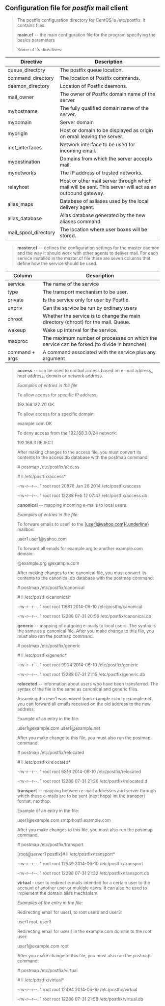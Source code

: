 Configuration file for ***postfix*** mail client
------------------------------------------------

> The postfix configuration directory for CentOS is /etc/postfix. It
> contains files:
>
> **main.cf** -- the main configuration file for the program specifying
> the basics parameters
>
> Some of its directives:


 | **Directive**   |         **Description**|
 | ------------------------| ---------------------------------------------------------------------------------------------------------|
  |queue\_directory | The postfix queue location.
  command\_directory|       The location of Postfix commands.
  daemon\_directory |       Location of Postfix daemons.
  mail\_owner       |       The owner of Postfix domain name of the server
  myhostname        |       The fully qualified domain name of the server.
  mydomain          |       Server domain
  myorigin          |       Host or domain to be displayed as origin on email leaving the server.
  inet\_interfaces  |       Network interface to be used for incoming email.
  mydestination     |       Domains from which the server accepts mail.
  mynetworks        |       The IP address of trusted networks.
  relayhost         |       Host or other mail server through which mail will be sent. This server will act as an outbound gateway.
  alias\_maps       |       Database of asliases used by the local delivery agent.
  alias\_database   |       Alias database generated by the new aliases command.
  mail\_spool\_directory |  The location where user boxes will be stored.

> **master.cf** -- defines the configuration settings for the master
> daemon and the way it should work with other agents to deliver mail.
> For each service installed in the master.cf file there are seven
> columns that define how the service should be used.

  |Column      |     Description
  |---------------- | --------------------------------------------------------------------------------------------
  |service      |    The name of the service
  |type         |    The transport mechanism to be user.
  |private      |    Is the service only for user by Postfix.
  |unpriv       |    Can the service be run by ordinary users
  |chroot       |    Whether the service is to change the main directory (chroot) for the mail. Queue.
  |wakeup       |    Wake up interval for the service.
  |maxproc      |    The maximum number of processes on which the service can be forked (to divide in branches)
  |command + args|   A command associated with the service plus any argument

> **access** -- can be used to control access based on e-mail address,
> host address, domain or network address.
>
> *Examples of entries in the file*
>
> To allow access for specific IP address:
>
> 192.168.122.20 OK
>
> To allow access for a specific domain:
>
> example.com OK
>
> To deny access from the 192.168.3.0/24 network:
>
> 192.168.3 REJECT
>
> After making changes to the access file, you must convert its contents
> to the access.db database with the postmap command:
>
> \# postmap /etc/postfix/access
>
> \# ll /etc/postfix/access\*
>
> -rw-r\--r\--. 1 root root 20876 Jan 26 2014 /etc/postfix/access
>
> -rw-r\--r\--. 1 root root 12288 Feb 12 07:47 /etc/postfix/access.db
>
> **canonical** -- mapping incoming e-mails to local users.
>
> *Examples of entries in the file:*
>
> To forware emails to user1 to the
> [[user1\@yahoo.com]{.underline}](mailto:user1@yahoo.com) mailbox:
>
> user1 user1\@yahoo.com
>
> To forward all emails for example.org to another example.com domain:
>
> \@example.org \@example.com
>
> After making changes to the canonical file, you must convert its
> contents to the canonical.db database with the postmap command:
>
> \# postmap /etc/postfix/canonical
>
> \# ll /etc/postfix/canonical\*
>
> -rw-r\--r\--. 1 root root 11681 2014-06-10 /etc/postfix/canonical
>
> -rw-r\--r\--. 1 root root 12288 07-31 20:56 /etc/postfix/canonical.db
>
> **generic** -- mapping of outgoing e-mails to local users. The syntax
> is the same as a canonical file. After you make change to this file,
> you must also run the postmap command.
>
> \# postmap /etc/postfix/generic
>
> \# ll /etc/postfix/generic\*
>
> -rw-r\--r\--. 1 root root 9904 2014-06-10 /etc/postfix/generic
>
> -rw-r\--r\--. 1 root root 12288 07-31 21:15 /etc/postfix/generic.db
>
> **reloceted** -- information about users who have been transferred.
> The syntax of the file is the same as canonical and generic files.
>
> Assuming tha user1 was moved from example.com to example.net, you can
> forward all emails received on the old address to the new address:
>
> Example of an entry in the file:
>
> user1\@example.com user1\@example.net
>
> After you make change to this file, you must also run the postmap
> command.
>
> \# postmap /etc/postfix/relocated
>
> \# ll /etc/postfix/relocated\*
>
> -rw-r\--r\--. 1 root root 6816 2014-06-10 /etc/postfix/relocated
>
> -rw-r\--r\--. 1 root root 12288 07-31 21:26 /etc/postfix/relocated.d
>
> **transport** -- mapping between e-mail addresses and server through
> which these e-mails are to be sent (next hops) int the transport
> format: nexthop.
>
> Example of an entry in the file:
>
> user1\@example.com smtp:host1.example.com
>
> After you make changes to this file, you must also run the postmap
> command.
>
> \# postmap /etc/postfix/transport
>
> \[root\@server1 postfix\]\# ll /etc/postfix/transport\*
>
> -rw-r\--r\--. 1 root root 12549 2014-06-10 /etc/postfix/transport
>
> -rw-r\--r\--. 1 root root 12288 07-31 21:32 /etc/postfix/transport.db
>
> **virtual** - user to redirect e-mails intended for a certain user to
> the account of another user or multiple users. It can also be used to
> implement the domain alias mechanism.
>
> *Examples of the entry in the file:*
>
> Redirecting email for user1, to root users and user3:
>
> user1 root, user3
>
> Redirecting email for user 1 in the example.com domain to the root
> user:
>
> user1\@example.com root
>
> After you make change to this file, you must also run the postmap
> command:
>
> \# postmap /etc/postfix/virtual
>
> \# ll /etc/postfix/virtual\*
>
> -rw-r\--r\--. 1 root root 12494 2014-06-10 /etc/postfix/virtual
>
> -rw-r\--r\--. 1 root root 12288 07-31 21:58 /etc/postfix/virtual.db
